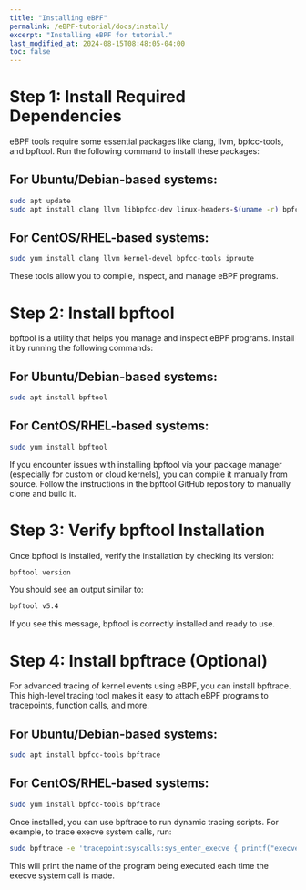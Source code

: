 ```yaml
---
title: "Installing eBPF"
permalink: /eBPF-tutorial/docs/install/
excerpt: "Installing eBPF for tutorial."
last_modified_at: 2024-08-15T08:48:05-04:00
toc: false
---
```

# Step 1: Install Required Dependencies

eBPF tools require some essential packages like clang, llvm, bpfcc-tools, and bpftool. Run the following command to install these packages:

## For Ubuntu/Debian-based systems:
```bash
sudo apt update
sudo apt install clang llvm libbpfcc-dev linux-headers-$(uname -r) bpfcc-tools iproute2
```

## For CentOS/RHEL-based systems:
```bash
sudo yum install clang llvm kernel-devel bpfcc-tools iproute
```

These tools allow you to compile, inspect, and manage eBPF programs.

# Step 2: Install bpftool

bpftool is a utility that helps you manage and inspect eBPF programs. Install it by running the following commands:

## For Ubuntu/Debian-based systems:
```bash
sudo apt install bpftool
```

## For CentOS/RHEL-based systems:
```bash
sudo yum install bpftool
```

If you encounter issues with installing bpftool via your package manager (especially for custom or cloud kernels), you can compile it manually from source. Follow the instructions in the bpftool GitHub repository to manually clone and build it.

# Step 3: Verify bpftool Installation

Once bpftool is installed, verify the installation by checking its version:

```bash
bpftool version
```

You should see an output similar to:

```bash
bpftool v5.4
```

If you see this message, bpftool is correctly installed and ready to use.

# Step 4: Install bpftrace (Optional)

For advanced tracing of kernel events using eBPF, you can install bpftrace. This high-level tracing tool makes it easy to attach eBPF programs to tracepoints, function calls, and more.

## For Ubuntu/Debian-based systems:
```bash
sudo apt install bpfcc-tools bpftrace
```

## For CentOS/RHEL-based systems:
```bash
sudo yum install bpfcc-tools bpftrace
```

Once installed, you can use bpftrace to run dynamic tracing scripts. For example, to trace execve system calls, run:

```bash
sudo bpftrace -e 'tracepoint:syscalls:sys_enter_execve { printf("execve syscall: %s\n", comm); }'
```

This will print the name of the program being executed each time the execve system call is made.

